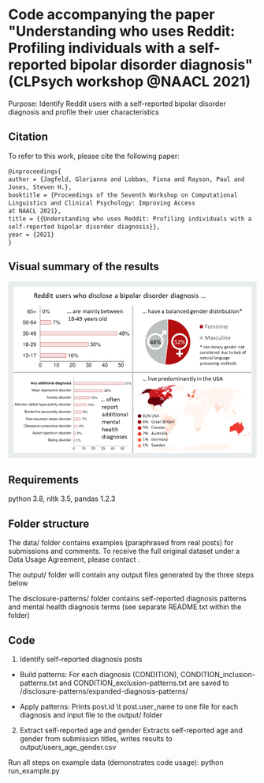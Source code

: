 # Code accompanying the paper "Understanding who uses Reddit: Profiling individuals with a self-reported bipolar disorder diagnosis" (CLPsych workshop @NAACL 2021)

Purpose: Identify Reddit users with a self-reported bipolar disorder diagnosis and profile their user characteristics

## Citation
To refer to this work, please cite the following paper:

```
@inproceedings{
author = {Jagfeld, Glorianna and Lobban, Fiona and Rayson, Paul and Jones, Steven H.},
booktitle = {Proceedings of the Seventh Workshop on Computational Linguistics and Clinical Psychology: Improving Access
at NAACL 2021},
title = {{Understanding who uses Reddit: Profiling individuals with a self-reported bipolar disorder diagnosis}},
year = {2021}
}
```

## Visual summary of the results
![alt text](https://github.com/glorisonne/reddit_bd_user_characteristics/blob/master/GraphicalAbstract.png?raw=true)

## Requirements
python 3.8, nltk 3.5, pandas 1.2.3

## Folder structure
The data/ folder contains examples (paraphrased from real posts) for submissions and comments.
To receive the full original dataset under a Data Usage Agreement, please contact <email address anonymised for blind review>.

The output/ folder will contain any output files generated by the three steps below

The disclosure-patterns/ folder contains self-reported diagnosis patterns and mental health diagnosis terms (see separate README.txt within the folder)

## Code

1. Identify self-reported diagnosis posts

  + Build patterns: For each diagnosis (CONDITION), CONDITION_inclusion-patterns.txt and CONDITION_exclusion-patterns.txt are saved to /disclosure-patterns/expanded-diagnosis-patterns/
  
  + Apply patterns: Prints post.id \t post.user_name to one file for each diagnosis and input file to the output/ folder

2. Extract self-reported age and gender
Extracts self-reported age and gender from submission titles, writes results to output/users_age_gender.csv

Run all steps on example data (demonstrates code usage):
python run_example.py
